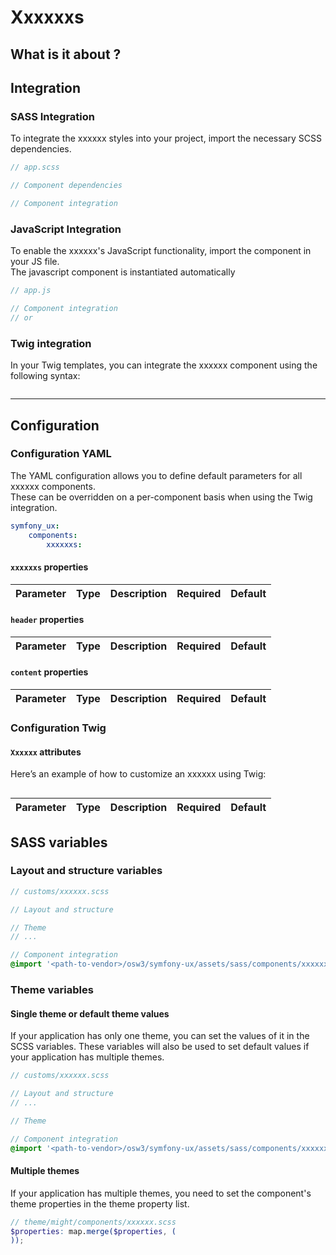 # Xxxxxxs

## What is it about ?


<!-- Example -->


## Integration

### SASS Integration

To integrate the xxxxxx styles into your project, import the necessary SCSS dependencies.

```scss 
// app.scss

// Component dependencies 

// Component integration 
```

### JavaScript Integration

To enable the xxxxxx's JavaScript functionality, import the component in your JS file.  
The javascript component is instantiated automatically

```javascript 
// app.js

// Component integration 
// or
```

### Twig integration

In your Twig templates, you can integrate the xxxxxx component using the following syntax:

```twig
``` 

<hr>

## Configuration

### Configuration YAML

The YAML configuration allows you to define default parameters for all xxxxxx components.  
These can be overridden on a per-component basis when using the Twig integration.

```yaml
symfony_ux:
    components:
        xxxxxxs:
```

#### `xxxxxxs` properties

| Parameter | Type | Description | Required | Default |
|-|-|-|-|-|

#### `header` properties

| Parameter | Type | Description | Required | Default |
|-|-|-|-|-|

#### `content` properties

| Parameter | Type | Description | Required | Default |
|-|-|-|-|-|

### Configuration Twig

#### `Xxxxxx` attributes

Here’s an example of how to customize an xxxxxx using Twig:

```twig
```

| Parameter | Type | Description | Required | Default |
|-|-|-|-|-|

## SASS variables

### Layout and structure variables

```scss
// customs/xxxxxx.scss

// Layout and structure

// Theme
// ...

// Component integration 
@import '<path-to-vendor>/osw3/symfony-ux/assets/sass/components/xxxxxx';
```

### Theme variables

#### Single theme or default theme values

If your application has only one theme, you can set the values ​​of it in the SCSS variables.
These variables will also be used to set default values ​​if your application has multiple themes.

```scss
// customs/xxxxxx.scss

// Layout and structure
// ...

// Theme

// Component integration 
@import '<path-to-vendor>/osw3/symfony-ux/assets/sass/components/xxxxxx';
```

#### Multiple themes

If your application has multiple themes, you need to set the component's theme properties in the theme property list.

```scss
// theme/might/components/xxxxxx.scss
$properties: map.merge($properties, (
));
```